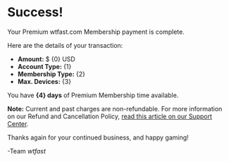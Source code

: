 # Success! 
Your Premium wtfast.com Membership payment is complete. 

Here are the details of your transaction:

* **Amount:** $ {0} USD
* **Account Type:** {1}
* **Membership Type:** {2}
* **Max. Devices:** {3}

You have **{4} days** of Premium Membership time available.  

**Note:** Current and past charges are non-refundable. For more information on our Refund and Cancellation Policy, [read this article on our Support Center](https://wtfast.zendesk.com/hc/en-us/articles/210389223-Refund-and-Cancellation-Policy-).

Thanks again for your continued business, and happy gaming!
 
-Team *wtfast*